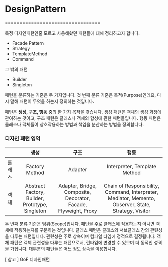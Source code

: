 # DesignPattern
=================================

 특정 디자인패턴인줄 모르고 사용해왔던 패턴들에 대해 정리하고자 합니다. 

- Facade Pattern
- Strategy
- TemplateMethod
- Command

그 밖의 패턴
- Builder
- Singleton

패턴을 분류하는 기준은 두 가지입니다. 첫 번째 분류 기준은 목적(Purpose)인데요, 다시 말해 패턴이 무엇을 하는지 정의하는 것입니다.

패턴은 <strong>생성, 구조, 행동</strong> 중의 한 가지 목적을 갖습니다. 생성 패턴은 객체의 생성 과정에 관여하는 것이고, 구조 패턴은
클래스나 객체의 합성에 관한 패턴들입니다. 행동 패턴은 클래스나 객체들이 상호작용하는 방법과 책임을 분산하는 방법을 정의합니다.

### 디자인 패턴 영역

|        	|                     생성                     	|                            구조                           	|                                             행동                                             	|
|--------	|:--------------------------------------------:	|:---------------------------------------------------------:	|:--------------------------------------------------------------------------------------------:	|
| 클래스 	| Factory Method                               	| Adapter                                                   	| Interpreter, Template Method                                                                  	|
| 객체   	| Abstract Factory, Builder, Prototype, Singleton 	| Adapter, Bridge, Composite, Decorator, Facade, Flyweight, Proxy 	| Chain of Responsibility, Command, Interpreter, Mediator, Memento, Observer, State, Strategy, Visitor 	|

두 번째 분류 기준은 범위(Scope)입니다. 패턴을 주로 클래스에 적용하는지 아니면 객체에 적용하는지를 구분하는 것입니다. 클래스 패턴은 클래스와 서브클래스 간의 관련성을 다루는 패턴입니다. 관련성은 주로 상속이며 컴파일 타임에 정적으로 결정됩니다.
객체 패턴은 객체 관련성을 다루는 패턴으로서, 런타임에 변경할 수 있으며 더 동적인 성격을 가집니다. 대부분의 패턴들은 어느 정도 상속을 이용합니다.

[ 참고 ]
GoF 디자인패턴